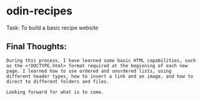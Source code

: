 # odin-recipes
Task: To build a basic recipe website


## Final Thoughts:
    During this process, I have learned some basic HTML capabilities, such as the <!DOCTYPE.html> format required at the beginning of each new page. I learned how to use ordered and unordered lists, using different header types, how to insert a link and an image, and how to direct to different folders and files.

    Looking forward for what is to come. 

